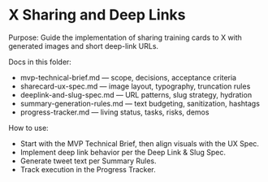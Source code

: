 # X Sharing and Deep Links

Purpose: Guide the implementation of sharing training cards to X with generated images and short deep-link URLs.

Docs in this folder:
- mvp-technical-brief.md — scope, decisions, acceptance criteria
- sharecard-ux-spec.md — image layout, typography, truncation rules
- deeplink-and-slug-spec.md — URL patterns, slug strategy, hydration
- summary-generation-rules.md — text budgeting, sanitization, hashtags
- progress-tracker.md — living status, tasks, risks, demos

How to use:
- Start with the MVP Technical Brief, then align visuals with the UX Spec.
- Implement deep link behavior per the Deep Link & Slug Spec.
- Generate tweet text per Summary Rules.
- Track execution in the Progress Tracker.
